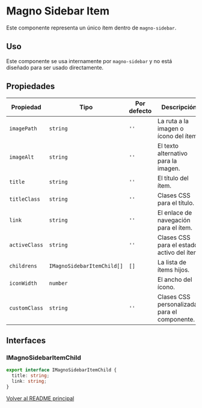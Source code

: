 # Magno Sidebar Item

Este componente representa un único ítem dentro de `magno-sidebar`.

## Uso

Este componente se usa internamente por `magno-sidebar` y no está diseñado para ser usado directamente.

## Propiedades

| Propiedad     | Tipo                       | Por defecto | Descripción                                    |
| ------------- | -------------------------- | ----------- | ---------------------------------------------- |
| `imagePath`   | `string`                   | `''`        | La ruta a la imagen o ícono del ítem.          |
| `imageAlt`    | `string`                   | `''`        | El texto alternativo para la imagen.           |
| `title`       | `string`                   | `''`        | El título del ítem.                            |
| `titleClass`  | `string`                   | `''`        | Clases CSS para el título.                     |
| `link`        | `string`                   | `''`        | El enlace de navegación para el ítem.          |
| `activeClass` | `string`                   | `''`        | Clases CSS para el estado activo del ítem.     |
| `childrens`   | `IMagnoSidebarItemChild[]` | `[]`        | La lista de ítems hijos.                       |
| `iconWidth`   | `number`                   |             | El ancho del ícono.                            |
| `customClass` | `string`                   | `''`        | Clases CSS personalizadas para el componente.  |

## Interfaces

### IMagnoSidebarItemChild

```typescript
export interface IMagnoSidebarItemChild {
  title: string;
  link: string;
}
```

[Volver al README principal](../../../../README.md)

